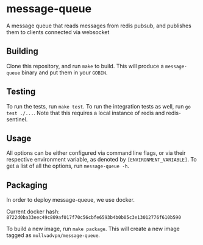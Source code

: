 # message-queue

A message queue that reads messages from redis pubsub, and publishes them to clients connected via websocket

## Building

Clone this repository, and run `make` to build.
This will produce a `message-queue` binary and put them in your `GOBIN`.

## Testing
To run the tests, run `make test`.
To run the integration tests as well, run `go test ./...`. Note that this requires a local instance of redis and redis-sentinel.

## Usage
All options can be either configured via command line flags, or via their respective environment variable, as denoted by `[ENVIRONMENT_VARIABLE]`.
To get a list of all the options, run `message-queue -h`.

## Packaging
In order to deploy message-queue, we use docker.

Current docker hash: `8722d0ba33eec49c809af017f70c56cbfe6593b4b0b05c3e13012776f610b590`

To build a new image, run `make package`. This will create a new image tagged as `mullvadvpn/message-queue`.
